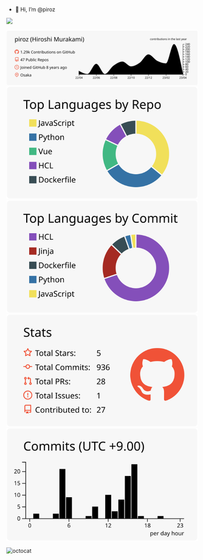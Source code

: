 - 👋 Hi, I’m @piroz

![](https://komarev.com/ghpvc/?username=piroz)


[![](https://raw.githubusercontent.com/piroz/piroz/main/profile-summary-card-output/swift/0-profile-details.svg)](https://github.com/vn7n24fzkq/github-profile-summary-cards)
[![](https://raw.githubusercontent.com/piroz/piroz/main/profile-summary-card-output/swift/1-repos-per-language.svg)](https://github.com/vn7n24fzkq/github-profile-summary-cards) [![](https://raw.githubusercontent.com/piroz/piroz/main/profile-summary-card-output/swift/2-most-commit-language.svg)](https://github.com/vn7n24fzkq/github-profile-summary-cards)
[![](https://raw.githubusercontent.com/piroz/piroz/main/profile-summary-card-output/swift/3-stats.svg)](https://github.com/vn7n24fzkq/github-profile-summary-cards) [![](https://raw.githubusercontent.com/piroz/piroz/main/profile-summary-card-output/swift/4-productive-time.svg)](https://github.com/vn7n24fzkq/github-profile-summary-cards)


<p align="left">
<img width="450px" alt="octocat" src="https://user-images.githubusercontent.com/8933647/227390114-461b8ab0-0013-49c9-9a4e-9d5c332fec5a.png" />
</p>


<!---
piroz/piroz is a ✨ special ✨ repository because its `README.md` (this file) appears on your GitHub profile.
You can click the Preview link to take a look at your changes.
--->

